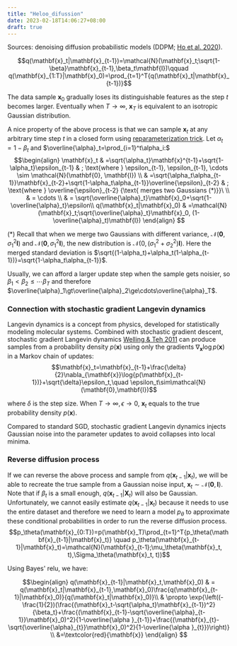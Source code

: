 ```yaml
---
title: "Heloo_difussion"
date: 2023-02-18T14:06:27+08:00
draft: true
---
```

Sources: denoising diffusion probabilistic models (DDPM; [Ho et al. 2020](https://arxiv.org/abs/2006.11239)).

$$q(\mathbf{x}_t|\mathbf{x}_{t-1})=\mathcal{N}(\mathbf{x}_t;\sqrt{1-\beta}\mathbf{x}_{t-1},\beta_t\mathbf{I})\qquad q(\mathbf{x}_{1:T}|\mathbf{x}_0)=\prod_{t=1}^T{q(\mathbf{x}_t|\mathbf{x}_{t-1})}$$

The data sample $\mathbf{x}_0$ gradually loses its distinguishable features as the step $t$ becomes larger. Eventually when $T\rightarrow \infty$, $\mathbf{x}_T$ is equivalent to an isotropic Gaussian distribution.

A nice property of the above process is that we can sample $\mathbf{x}_t$ at any arbitrary time step $t$ in a closed form using [reparameterization trick](https://lilianweng.github.io/posts/2018-08-12-vae/#reparameterization-trick). Let $\alpha_t=1-\beta_t$ and $\overline{\alpha}_t=\prod_{i=1}^t\alpha_i:$
$$\begin{align}
    \mathbf{x}_t & =\sqrt{\alpha_t}\mathbf{x}^{t-1}+\sqrt{1-\alpha_t}\epsilon_{t-1} & ; \text{where } \epsilon_{t-1}, \epsilon_{t-1}, \cdots \sim \mathcal{N}(\mathbf{0}, \mathbf{I}) \\
    & =\sqrt{\alpha_t\alpha_{t-1}}\mathbf{x}_{t-2}+\sqrt{1-\alpha_t\alpha_{t-1}}\overline{\epsilon}_{t-2} & ; \text{where } \overline{\epsilon}_{t-2} {\text{ merges two Gaussians (*)}}\ \\
    & = \cdots \\
    & = \sqrt{\overline{\alpha}_t}\mathbf{x}_0+\sqrt{1-\overline{\alpha}_t}\epsilon\\
    q(\mathbf{x}_t|\mathbf{x}_0) & =\mathcal{N}(\mathbf{x}_t;\sqrt{\overline{\alpha}_t}\mathbf{x}_0, (1-\overline{\alpha}_t)\mathbf{I})
    \end{align}    
$$

(*) Recall that when we merge two Gaussians with different variance, $\mathcal{N}(\mathbf{0},\sigma^2_1\mathbf{I})$ and 
$\mathcal{N}(\mathbf{0},\sigma^2_1\mathbf{I})$, the new distribution is $\mathcal{N}(0, (\sigma_1^2+\sigma_2^2)\mathbf{I})$. Here the merged standard deviation is $\sqrt{(1-\alpha_t)+\alpha_t(1-\alpha_{t-1})}=\sqrt{1-\alpha_t\alpha_{t-1}}$.

Usually, we can afford a larger update step when the sample gets noisier, so $\beta_1\lt\beta_2\le\cdots\beta_{T}$ and therefore $\overline{\alpha}_1\gt\overline{\alpha}_2\ge\cdots\overline{\alpha}_T$.

### Connection with stochastic gradient Langevin dynamics

Langevin dynamics is a concept from physics, developed for statistically modeling molecular systems. Combined with stochastic gradient descent, stochastic gradient Langevin dynamics [Welling & Teh 2011](https://www.stats.ox.ac.uk/~teh/research/compstats/WelTeh2011a.pdf) can produce samples from a probability density $p(\mathbf{x})$ using only the gradients $\nabla_{\mathbf{x}}\log{p(\mathbf{x})}$ in a Markov chain of updates:
$$\mathbf{x}_t=\mathbf{x}_{t-1}+\frac{\delta}{2}\nabla_{\mathbf{x}}\log{p(\mathbf{x}_{t-1})}+\sqrt{\delta}\epsilon_t,\quad \epsilon_t\sim\mathcal{N}(\mathbf{0},\mathbf{I})$$

where $\delta$ is the step size. When $T\rightarrow\infty, \epsilon\rightarrow 0$, $\mathbf{x}_t$ equals to the true probability density $p(\mathbf{x})$.

Compared to standard SGD, stochastic gradient Langevin dynamics injects Gaussian noise into the parameter updates to avoid collapses into local minima.

### Reverse diffusion process

If we can reverse the above process and sample from $q(\mathbf{x}_{t-1}|\mathbf{x}_t)$, we will be able to recreate the true sample from a Gaussian noise input, $\mathbf{x}_t\sim\mathcal{N}(\mathbf{0}, \mathbf{I})$. Note that if $\beta_t$ is a small enough, $q(\mathbf{x}_{t-1}|\mathbf{X}_t)$ will also be Gaussian. Unfortunately, we cannot easily estimate $q(\mathbf{x}_{t-1}|\mathbf{x}_t)$ because it needs to use the entire dataset and therefore we need to learn a model $p_\theta$ to approximate these conditional probabilities in order to run the reverse diffusion process.
$$p_\theta(\mathbf{x}_{0:T})=p(\mathbf{x}_T)\prod_{t=1}^T{p_\theta(\mathbf{x}_{t-1}|\mathbf{x}_t)} \quad p_\theta(\mathbf{x}_{t-1}|\mathbf{x}_t)=\mathcal{N}(\mathbf{x}_{t-1};\mu_\theta(\mathbf{x}_t, t),\Sigma_\theta(\mathbf{x}_t, t))$$

Using Bayes' relu, we have:

$$\begin{align}
    q(\mathbf{x}_{t-1}|\mathbf{x}_t,\mathbf{x}_0) & = q(\mathbf{x}_t|\mathbf{x}_{t-1},\mathbf{x}_0)\frac{q(\mathbf{x}_{t-1}|\mathbf{x}_0)}{q(\mathbf{x}_t|\mathbf{x}_0)}\\
    & \propto \exp{\left((-\frac{1}{2})(\frac{(\mathbf{x}_t-\sqrt{\alpha_t}\mathbf{x}_{t-1})^2}{\beta_t}+\frac{(\mathbf{x}_{t-1}-\sqrt{\overline{\alpha}_{t-1}}\mathbf{x}_0)^2}{1-\overline{\alpha
    }_{t-1}}+\frac{(\mathbf{x}_{t}-\sqrt{\overline{\alpha}_{t}}\mathbf{x}_0)^2}{1-\overline{\alpha
    }_{t}})\right)} \\
    &=\textcolor{red}{\mathbf{x}}
\end{align}
$$